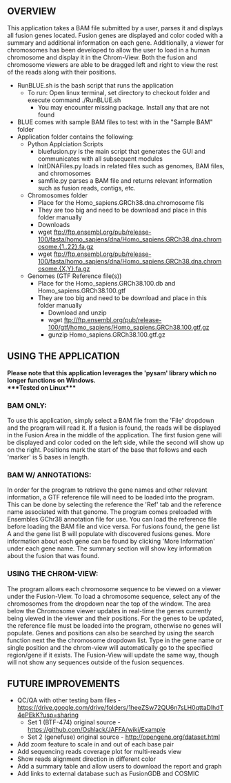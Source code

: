 <h2>OVERVIEW</h2>
This application takes a BAM file submitted by a user, parses it and displays all fusion genes located. Fusion genes are displayed and color coded with a summary and additional information on each gene. Additionally, a viewer for chromosomes has been developed to allow the user to load in a human chromosome and display it in the Chrom-View. Both the fusion and chromosome viewers are able to be dragged left and right to view the rest of the reads along with their positions.

* RunBLUE.sh is the bash script that runs the application
  * To run: Open linux terminal, set directory to checkout folder and execute command ./RunBLUE.sh
    * You may encounter missing package. Install any that are not found
* BLUE comes with sample BAM files to test with in the "Sample BAM" folder
* Application folder contains the following:
  * Python Applciation Scripts
    * bluefusion.py is the main script that generates the GUI and communicates with all subsequent modules
    * InitDNAFiles.py loads in related files such as genomes, BAM files, and chromosomes
    * samfile.py parses a BAM file and returns relevant information such as fusion reads, contigs, etc.
  * Chromosomes folder
    * Place for the Homo_sapiens.GRCh38.dna.chromosome fils
    * They are too big and need to be download and place in this folder manually
    * Downloads
    * wget ftp://ftp.ensembl.org/pub/release-100/fasta/homo_sapiens/dna/Homo_sapiens.GRCh38.dna.chromosome.{1..22}.fa.gz
    * wget ftp://ftp.ensembl.org/pub/release-100/fasta/homo_sapiens/dna/Homo_sapiens.GRCh38.dna.chromosome.{X,Y}.fa.gz
  * Genomes (GTF Reference file(s))
    * Place for the Homo_sapiens.GRCh38.100.db and Homo_sapiens.GRCh38.100.gtf
    * They are too big and need to be download and place in this folder manually
      * Download and unzip
      * wget ftp://ftp.ensembl.org/pub/release-100/gtf/homo_sapiens/Homo_sapiens.GRCh38.100.gtf.gz
      * gunzip Homo_sapiens.GRCh38.100.gtf.gz

<h2>USING THE APPLICATION</h2>
<strong>Please note that this application leverages the 'pysam' library which no longer functions on Windows.</strong><br>
<strong>***Tested on Linux***</strong>

<h3>BAM ONLY:</h3>
To use this application, simply select a BAM file from the 'File' dropdown and the program will read it. If a fusion is found, the reads will be displayed in the Fusion Area in the middle of the application. The first fusion gene will be displayed and color coded on the left side, while the second will show up on the right. Positions mark the start of the base that follows and each 'marker' is 5 bases in length.

<h3>BAM W/ ANNOTATIONS:</h3>
In order for the program to retrieve the gene names and other relevant information, a GTF reference file will need to be loaded into the program. This can be done by selecting the reference the 'Ref' tab and the reference name associated with that genome. The program comes preloaded with Ensembles GChr38 annotation file for use. You can load the reference file before loading the BAM file and vice versa. For fusions found, the gene list A and the gene list B will populate with discovered fusions genes. More information about each gene can be found by clicking 'More Information' under each gene name. The summary section will show key information about the fusion that was found.

<h3>USING THE CHROM-VIEW:</h3>
The program allows each chromosome sequence to be viewed on a viewer under the Fusion-View. To load a chromosome sequence, select any of the chromosomes from the dropdown near the top of the window. The area below the Chromosome viewer updates in real-time the genes currently being viewed in the viewer and their positions. For the genes to be updated, the reference file must be loaded into the program, otherwise no genes will populate. Genes and positions can also be searched by using the search function next the the chromosome dropdown list. Type in the gene name or single position and the chrom-view will automatically go to the specified region/gene if it exists. The Fusion-View will update the same way, though will not show any sequences outside of the fusion sequences.

<h2>FUTURE IMPROVEMENTS</h2>

* QC/QA with other testing bam files - https://drive.google.com/drive/folders/1heeZSw72QU6n7sLH0qttaDlhdT4ePEkK?usp=sharing
  * Set 1 (BTF-474) original source - https://github.com/Oshlack/JAFFA/wiki/Example
  * Set 2 (genefuse) original source - http://opengene.org/dataset.html
* Add zoom feature to scale in and out of each base pair
* Add sequencing reads coverage plot for multi-reads view
* Show reads alignment direction in different color
* Add a summary table and allow users to download the report and graph
* Add links to external database such as FusionGDB and COSMIC
